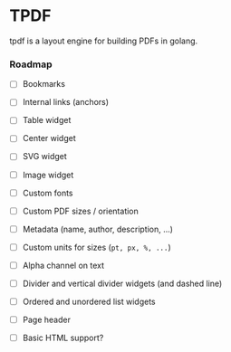 # TPDF

tpdf is a layout engine for building PDFs in golang.


### Roadmap

- [ ] Bookmarks
- [ ] Internal links (anchors)
- [ ] Table widget
- [ ] Center widget
- [ ] SVG widget
- [ ] Image widget
- [ ] Custom fonts
- [ ] Custom PDF sizes / orientation
- [ ] Metadata (name, author, description, ...)
- [ ] Custom units for sizes (`pt, px, %, ...`)
- [ ] Alpha channel on text
- [ ] Divider and vertical divider widgets (and dashed line)
- [ ] Ordered and unordered list widgets
- [ ] Page header
- [ ] Basic HTML support?


